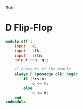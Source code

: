#uni 
# D Flip-Flop
```verilog
module dff ( 	
	input 	d,
	input 	clk,
	input 	rstn,
	output reg	q);

	// Contents of the module
	always @ (posedge clk) begin
		if (!rstn)
			q <= 0;
		else
			q <= d;
	end
endmodule
```
